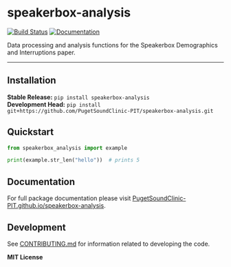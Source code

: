 # speakerbox-analysis

[![Build Status](https://github.com/PugetSoundClinic-PIT/speakerbox-analysis/workflows/CI/badge.svg)](https://github.com/PugetSoundClinic-PIT/speakerbox-analysis/actions)
[![Documentation](https://github.com/PugetSoundClinic-PIT/speakerbox-analysis/workflows/Documentation/badge.svg)](https://PugetSoundClinic-PIT.github.io/speakerbox-analysis)

Data processing and analysis functions for the Speakerbox Demographics and Interruptions paper.

---

## Installation

**Stable Release:** `pip install speakerbox-analysis`<br>
**Development Head:** `pip install git+https://github.com/PugetSoundClinic-PIT/speakerbox-analysis.git`

## Quickstart

```python
from speakerbox_analysis import example

print(example.str_len("hello"))  # prints 5
```

## Documentation

For full package documentation please visit [PugetSoundClinic-PIT.github.io/speakerbox-analysis](https://PugetSoundClinic-PIT.github.io/speakerbox-analysis).

## Development

See [CONTRIBUTING.md](CONTRIBUTING.md) for information related to developing the code.

**MIT License**
